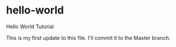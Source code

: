 # hello-world
Hello World Tutorial

This is my first update to this file.   I'll commit it to the Master branch.
